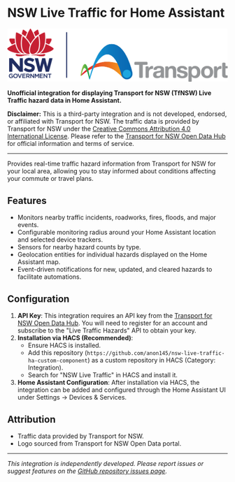# NSW Live Traffic for Home Assistant

![NSW Live Traffic Logo](./logo.png)

**Unofficial integration for displaying Transport for NSW (TfNSW) Live Traffic hazard data in Home Assistant.**

**Disclaimer:** This is a third-party integration and is not developed, endorsed, or affiliated with Transport for NSW. The traffic data is provided by Transport for NSW under the [Creative Commons Attribution 4.0 International License](https://creativecommons.org/licenses/by/4.0/). Please refer to the [Transport for NSW Open Data Hub](https://opendata.transport.nsw.gov.au/) for official information and terms of service.

---

Provides real-time traffic hazard information from Transport for NSW for your local area, allowing you to stay informed about conditions affecting your commute or travel plans.

## Features

*   Monitors nearby traffic incidents, roadworks, fires, floods, and major events.
*   Configurable monitoring radius around your Home Assistant location and selected device trackers.
*   Sensors for nearby hazard counts by type.
*   Geolocation entities for individual hazards displayed on the Home Assistant map.
*   Event-driven notifications for new, updated, and cleared hazards to facilitate automations.

## Configuration

1.  **API Key**: This integration requires an API key from the [Transport for NSW Open Data Hub](https://opendata.transport.nsw.gov.au/). You will need to register for an account and subscribe to the "Live Traffic Hazards" API to obtain your key.
2.  **Installation via HACS (Recommended)**:
    *   Ensure HACS is installed.
    *   Add this repository (`https://github.com/anon145/nsw-live-traffic-ha-custom-component`) as a custom repository in HACS (Category: Integration).
    *   Search for "NSW Live Traffic" in HACS and install it.
3.  **Home Assistant Configuration**: After installation via HACS, the integration can be added and configured through the Home Assistant UI under Settings -> Devices & Services.

## Attribution

*   Traffic data provided by Transport for NSW.
*   Logo sourced from Transport for NSW Open Data portal.

---

*This integration is independently developed. Please report issues or suggest features on the [GitHub repository issues page](https://github.com/anon145/nsw-live-traffic-ha-custom-component/issues).* 